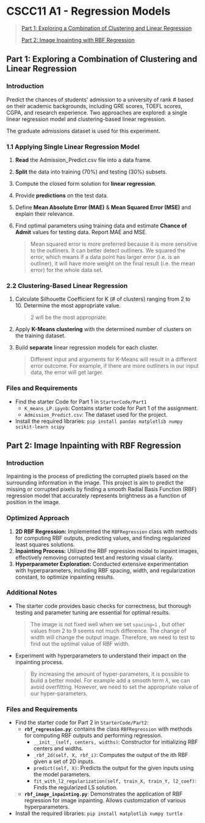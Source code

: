 # CSCC11 A1 - Regression Models
> [Part 1: Exploring a Combination of Clustering and Linear Regression](https://www.notion.so/A1-Regression-Models-6ccf5654addc4ceaa9309b18a712dd44?pvs=21)
> 
> 
> [Part 2: Image Inpainting with RBF Regression](https://www.notion.so/A1-Regression-Models-6ccf5654addc4ceaa9309b18a712dd44?pvs=21)
> 

## Part 1: Exploring a Combination of Clustering and Linear Regression

### Introduction

Predict the chances of students' admission to a university of rank # based on their academic backgrounds, including GRE scores, TOEFL scores, CGPA, and research experience. Two approaches are explored: a single linear regression model and clustering-based linear regression.

The graduate admissions dataset is used for this experiment.

### 1.1 Applying Single Linear Regression Model

1. **Read** the Admission_Predict.csv file into a data frame.
2. **Split** the data into training (70%) and testing (30%) subsets.
3. Compute the closed form solution for **linear regression**.
4. Provide **predictions** on the test data.
5. Define **Mean Absolute Error (MAE)** & **Mean Squared Error (MSE)** and explain their relevance.
6. Find optimal parameters using training data and estimate **Chance of Admit** values for testing data. Report MAE and MSE.
    
    > Mean squared error is more preferred because it is more sensitive to the outliners. It can better detect outliners. We squared the error, which means if a data point has larger error (i.e. is an outliner), it will have more weight on the final result (i.e. the mean error) for the whole data set.
    > 

### 2.2 Clustering-Based Linear Regression

1. Calculate Silhouette Coefficient for K (# of clusters) ranging from 2 to 10. Determine the most appropriate value.
    
    > 2 will be the most appropriate.
    > 
2. Apply **K-Means clustering** with the determined number of clusters on the training dataset.
3. Build **separate** linear regression models for each cluster.
    
    > Different input and arguments for K-Means will result in a different error outcome. For example, if there are more outliners in our input data, the error will get larger.
    > 

### Files and Requirements

- Find the starter Code for Part 1 in `StarterCode/Part1`
    - `K_means_LP.ipynb`: Contains starter code for Part 1 of the assignment.
    - `Admission_Predict.csv`: The dataset used for the project.
- Install the required libraries: `pip install pandas matplotlib numpy scikit-learn scipy`

## Part 2: Image Inpainting with RBF Regression

### Introduction

Inpainting is the process of predicting the corrupted pixels based on the surrounding information in the image. This project is aim to predict the missing or corrupted pixels by finding a smooth Radial Basis Function (RBF) regression model that accurately represents brightness as a function of position in the image.

### Optimized Approach

1. **2D RBF Regression:** Implemented the `RBFRegression` class with methods for computing RBF outputs, predicting values, and finding regularized least squares solutions.
2. **Inpainting Process:** Utilized the RBF regression model to inpaint images, effectively removing corrupted text and restoring visual clarity.
3. **Hyperparameter Exploration:** Conducted extensive experimentation with hyperparameters, including RBF spacing, width, and regularization constant, to optimize inpainting results.

### Additional Notes

- The starter code provides basic checks for correctness, but thorough testing and parameter tuning are essential for optimal results.
    
    > The image is not fixed well when we set `spacing=1` , but other values from 2 to 9 seems not much difference. The change of width will change the output image. Therefore, we need to test to find out the optimal value of RBF width.
    > 
- Experiment with hyperparameters to understand their impact on the inpainting process.
    
    > By increasing the amount of hyper-parameters, it is possible to build a better model. For example add a smooth term *λ*, we can avoid overfitting. However, we need to set the appropriate value of our hyper-parameters.
    > 

### Files and Requirements

- Find the starter code for Part 2 in `StarterCode/Part2`:
    - **`rbf_regression.py`**: contains the class `RBFRegression` with methods for computing RBF outputs and performing regression.
        - `__init__(self, centers, widths)`: Constructor for initializing RBF centers and widths.
        - `_rbf_2d(self, X, rbf_i)`: Computes the output of the ith RBF given a set of 2D inputs.
        - `predict(self, X)`: Predicts the output for the given inputs using the model parameters.
        - `fit_with_l2_regularization(self, train_X, train_Y, l2_coef)`: Finds the regularized LS solution.
    - **`rbf_image_inpainting.py`**: Demonstrates the application of RBF regression for image inpainting. Allows customization of various hyperparameters.
- Install the required libraries: `pip install matplotlib numpy turtle`
